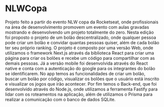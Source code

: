 # NLWCopa

Projeto feito a partir do evento NLW copa da Rocketseat, onde profissionais na área de desenvolvimento promovem um evento com aulas gravadas mostrando e desenvolvendo um projeto totalmente do zero. Nesta edição foi proposto o projeto de um bolão descentralizado, onde qualquer pessoa pode criar um bolão e convidar quantas pessoas quiser, além de cada bolão ter seu próprio ranking. O projeto é composto por uma versão Web, onde utilizamos o framework Next.js através da biblioteca React para criar uma página para criar os bolões e recebe um código para compartilhar com as demais pessoas. Já a versão mobile foi desenvolvida através do React native e conta com a autenticação do google para os integrantes do bolão se identificarem. No app temos as funcionalidades de criar um bolão, buscar um bolão por código, visualizar os bolões que o usuário está inscrito e visualizar os jogos que irão acontecer. Por fim temos o Back-end, que foi desenvolvido através do Node.js, onde utilizamos a ferramenta Fastify para lidar com os roteamentos na aplicação, além de utilizamos o Prisma para realizar a comunicação com o banco de dados SQLite.
